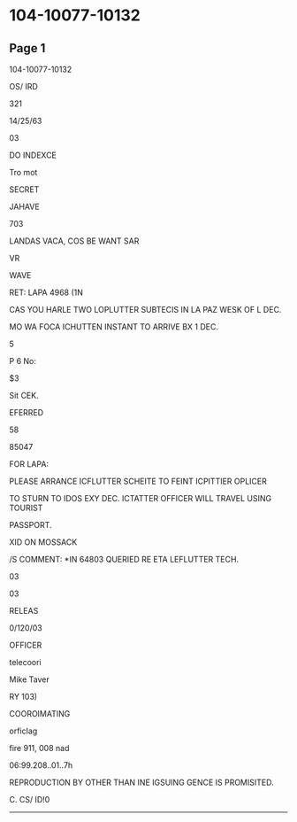# 104-10077-10132

## Page 1

104-10077-10132

OS/ IRD

321

14/25/63

03

DO INDEXCE

Tro mot

SECRET

JAHAVE

703

LANDAS VACA, COS BE WANT SAR

VR

WAVE

RET: LAPA 4968 (1N

CAS YOU HARLE TWO LOPLUTTER SUBTECIS IN LA PAZ WESK OF L DEC.

MO WA FOCA ICHUTTEN INSTANT TO ARRIVE BX 1 DEC.

5

P 6 No:

$3

Sit CEK.

EFERRED

58

85047

FOR LAPA:

PLEASE ARRANCE ICFLUTTER SCHEITE TO FEINT ICPITTIER OPLICER

TO STURN TO IDOS EXY DEC. ICTATTER OFFICER WILL TRAVEL USING TOURIST

PASSPORT.

XID ON MOSSACK

/S COMMENT: *IN 64803 QUERIED RE ETA LEFLUTTER TECH.

03

03

RELEAS

0/120/03

OFFICER

telecoori

Mike Taver

RY 103)

COOROIMATING

orficIag

fire 911, 008 nad

06:99.208..01..7h

REPRODUCTION BY OTHER THAN INE IGSUING GENCE IS PROMISITED.

C. CS/ ID!0

---


